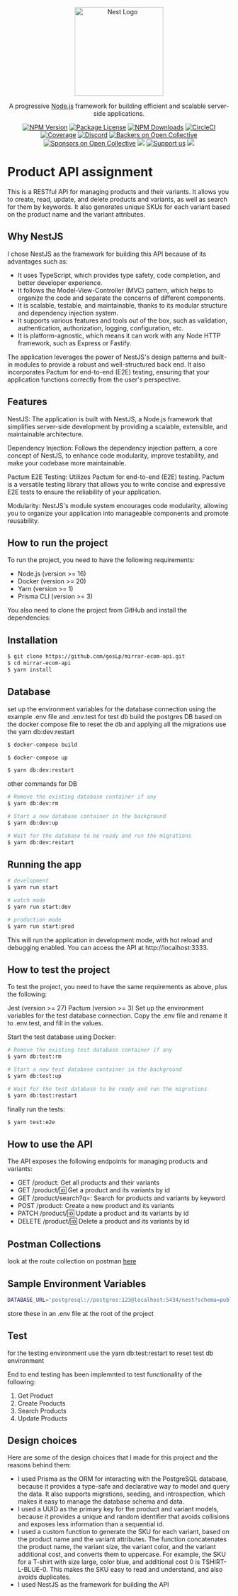 <p align="center">
  <a href="http://nestjs.com/" target="blank"><img src="https://nestjs.com/img/logo-small.svg" width="200" alt="Nest Logo" /></a>
</p>

[circleci-image]: https://img.shields.io/circleci/build/github/nestjs/nest/master?token=abc123def456
[circleci-url]: https://circleci.com/gh/nestjs/nest

  <p align="center">A progressive <a href="http://nodejs.org" target="_blank">Node.js</a> framework for building efficient and scalable server-side applications.</p>
    <p align="center">
<a href="https://www.npmjs.com/~nestjscore" target="_blank"><img src="https://img.shields.io/npm/v/@nestjs/core.svg" alt="NPM Version" /></a>
<a href="https://www.npmjs.com/~nestjscore" target="_blank"><img src="https://img.shields.io/npm/l/@nestjs/core.svg" alt="Package License" /></a>
<a href="https://www.npmjs.com/~nestjscore" target="_blank"><img src="https://img.shields.io/npm/dm/@nestjs/common.svg" alt="NPM Downloads" /></a>
<a href="https://circleci.com/gh/nestjs/nest" target="_blank"><img src="https://img.shields.io/circleci/build/github/nestjs/nest/master" alt="CircleCI" /></a>
<a href="https://coveralls.io/github/nestjs/nest?branch=master" target="_blank"><img src="https://coveralls.io/repos/github/nestjs/nest/badge.svg?branch=master#9" alt="Coverage" /></a>
<a href="https://discord.gg/G7Qnnhy" target="_blank"><img src="https://img.shields.io/badge/discord-online-brightgreen.svg" alt="Discord"/></a>
<a href="https://opencollective.com/nest#backer" target="_blank"><img src="https://opencollective.com/nest/backers/badge.svg" alt="Backers on Open Collective" /></a>
<a href="https://opencollective.com/nest#sponsor" target="_blank"><img src="https://opencollective.com/nest/sponsors/badge.svg" alt="Sponsors on Open Collective" /></a>
  <a href="https://paypal.me/kamilmysliwiec" target="_blank"><img src="https://img.shields.io/badge/Donate-PayPal-ff3f59.svg"/></a>
    <a href="https://opencollective.com/nest#sponsor"  target="_blank"><img src="https://img.shields.io/badge/Support%20us-Open%20Collective-41B883.svg" alt="Support us"></a>
  <a href="https://twitter.com/nestframework" target="_blank"><img src="https://img.shields.io/twitter/follow/nestframework.svg?style=social&label=Follow"></a>
</p>
  <!--[![Backers on Open Collective](https://opencollective.com/nest/backers/badge.svg)](https://opencollective.com/nest#backer)
  [![Sponsors on Open Collective](https://opencollective.com/nest/sponsors/badge.svg)](https://opencollective.com/nest#sponsor)-->

# Product API assignment
This is a RESTful API for managing products and their variants. It allows you to create, read, update, and delete products and variants, as well as search for them by keywords. It also generates unique SKUs for each variant based on the product name and the variant attributes.
## Why NestJS
I chose NestJS as the framework for building this API because of its advantages such as:

- It uses TypeScript, which provides type safety, code completion, and better developer experience.
- It follows the Model-View-Controller (MVC) pattern, which helps to organize the code and separate the concerns of different components.
- It is scalable, testable, and maintainable, thanks to its modular structure and dependency injection system.
- It supports various features and tools out of the box, such as validation, authentication, authorization, logging, configuration, etc.
- It is platform-agnostic, which means it can work with any Node HTTP framework, such as Express or Fastify.


The application leverages the power of NestJS's design patterns and built-in modules to provide a robust and well-structured back end. It also incorporates Pactum for end-to-end (E2E) testing, ensuring that your application functions correctly from the user's perspective.

## Features
NestJS: The application is built with NestJS, a Node.js framework that simplifies server-side development by providing a scalable, extensible, and maintainable architecture.

Dependency Injection: Follows the dependency injection pattern, a core concept of NestJS, to enhance code modularity, improve testability, and make your codebase more maintainable. 

Pactum E2E Testing: Utilizes Pactum for end-to-end (E2E) testing. Pactum is a versatile testing library that allows you to write concise and expressive E2E tests to ensure the reliability of your application.

Modularity: NestJS's module system encourages code modularity, allowing you to organize your application into manageable components and promote reusability.

## How to run the project
To run the project, you need to have the following requirements:

- Node.js (version >= 16)
- Docker (version >= 20)
- Yarn (version >= 1)
- Prisma CLI (version >= 3)

You also need to clone the project from GitHub and install the dependencies:


## Installation

```bash
$ git clone https://github.com/gosLp/mirrar-ecom-api.git
$ cd mirrar-ecom-api
$ yarn install

```

## Database
set up the environment variables for the database connection using the example .env file and .env.test for test db
build the postgres DB based on the docker compose file
to reset the db and applying all the migrations use the yarn db:dev:restart

```bash
$ docker-compose build

$ docker-compose up

$ yarn db:dev:restart
```

other commands for DB 
```bash
# Remove the existing database container if any
$ yarn db:dev:rm

# Start a new database container in the background
$ yarn db:dev:up

# Wait for the database to be ready and run the migrations
$ yarn db:dev:restart
```

## Running the app

```bash
# development
$ yarn run start

# watch mode
$ yarn run start:dev

# production mode
$ yarn run start:prod
```
This will run the application in development mode, with hot reload and debugging enabled. You can access the API at http://localhost:3333.

## How to test the project
To test the project, you need to have the same requirements as above, plus the following:

Jest (version >= 27)
Pactum (version >= 3)
Set up the environment variables for the test database connection. Copy the .env file and rename it to .env.test, and fill in the values.

Start the test database using Docker:
```bash
# Remove the existing test database container if any
$ yarn db:test:rm

# Start a new test database container in the background
$ yarn db:test:up

# Wait for the test database to be ready and run the migrations
$ yarn db:test:restart
```

finally run the tests:

```bash
$ yarn test:e2e
```

## How to use the API
The API exposes the following endpoints for managing products and variants:

- GET /product: Get all products and their variants
- GET /product/:id: Get a product and its variants by id
- GET /product/search?q=<keyword>: Search for products and variants by keyword
- POST /product: Create a new product and its variants
- PATCH /product/:id: Update a product and its variants by id
- DELETE /product/:id: Delete a product and its variants by id

## Postman Collections

look at the route collection on postman [here](https://www.postman.com/spacecubes/workspace/mirrar-ecom-api/collection/12714878-96850fcc-197a-4fc0-9532-c6b0d95c8938?action=share&creator=12714878)

## Sample Environment Variables
  ```bash
  DATABASE_URL='postgresql://postgres:123@localhost:5434/nest?schema=public'
  ```
  store these in an .env file at the root of the project
## Test

for the testing environment use the yarn db:test:restart to reset test db environment 

End to end testing has been implemnted to test functionality of the following:
1. Get Product
2. Create Products
3. Search Products
4. Update Products

## Design choices
Here are some of the design choices that I made for this project and the reasons behind them:

- I used Prisma as the ORM for interacting with the PostgreSQL database, because it provides a type-safe and declarative way to model and query the data. It also supports migrations, seeding, and introspection, which makes it easy to manage the database schema and data.
- I used a UUID as the primary key for the product and variant models, because it provides a unique and random identifier that avoids collisions and exposes less information than a sequential id.
- I used a custom function to generate the SKU for each variant, based on the product name and the variant attributes. The function concatenates the product name, the variant size, the variant color, and the variant additional cost, and converts them to uppercase. For example, the SKU for a T-shirt with size large, color blue, and additional cost 0 is TSHIRT-L-BLUE-0. This makes the SKU easy to read and understand, and also avoids duplicates.
- I used NestJS as the framework for building the API


